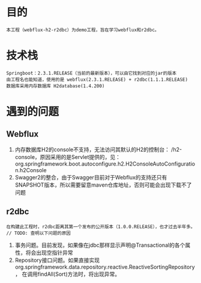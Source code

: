 # 目的
    本工程（webflux-h2-r2dbc）为demo工程，旨在学习webflux和r2dbc。
# 技术栈
    Springboot：2.3.1.RELEASE（当前的最新版本），可以由它找到对应的jar的版本
    由工程名也能知道，使用的是 webflux(2.3.1.RELEASE) + r2dbc(1.1.1.RELEASE)
    数据库采用内存数据库 H2database(1.4.200)
# 遇到的问题
## Webflux
   1. 内存数据库H2的console不支持，无法访问其默认的H2的控制台： /h2-console，原因采用的是Servlet提供的，见：
        org.springframework.boot.autoconfigure.h2.H2ConsoleAutoConfiguration.h2Console
   2. Swagger2的整合，由于Swagger目前对于Webflux的支持还只有SNAPSHOT版本，所以需要留意maven仓库地址，否则可能会出现下载不了问题
## r2dbc
    在构建此工程时，r2dbc距离其第一个发布的公开版本（1.0.0.RELEASE），也才过去半年多。
    // TODO: 查明以下问题的原因
   1. 事务问题。目前发现，如果像在jdbc那样显示声明@Transactional的各个属性，将会出现空指针异常
   2. Repository接口问题。如果直接实现org.springframework.data.repository.reactive.ReactiveSortingRepository，
      在调用findAll(Sort)方法时，将出现异常。
